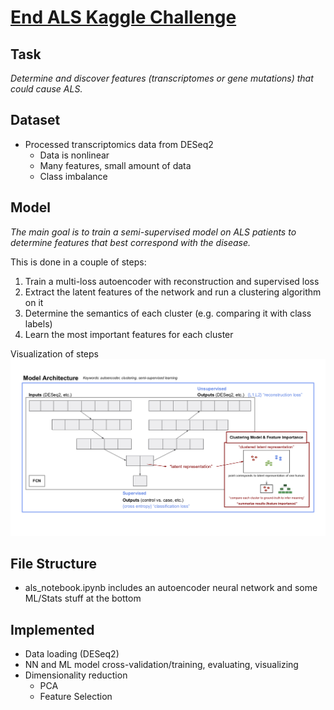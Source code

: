 # [End ALS Kaggle Challenge](https://www.kaggle.com/alsgroup/end-als)

## Task
*Determine and discover features (transcriptomes or gene mutations) that could cause ALS.*

## Dataset
* Processed transcriptomics data from DESeq2
    * Data is nonlinear 
    * Many features, small amount of data
    * Class imbalance 

## Model
*The main goal is to train a semi-supervised model on ALS patients to determine features that best correspond with the disease.*

This is done in a couple of steps:
1. Train a multi-loss autoencoder with reconstruction and supervised loss
2. Extract the latent features of the network and run a clustering algorithm on it
3. Determine the semantics of each cluster (e.g. comparing it with class labels)
4. Learn the most important features for each cluster

Visualization of steps
![alt text](https://github.com/Brandhsu/als/blob/master/assets/architecture.jpg)

## File Structure
* als_notebook.ipynb includes an autoencoder neural network and some ML/Stats stuff at the bottom

## Implemented
* Data loading (DESeq2)
* NN and ML model cross-validation/training, evaluating, visualizing
* Dimensionality reduction 
    * PCA
    * Feature Selection



